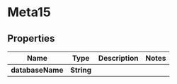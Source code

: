 # Meta15

## Properties
Name | Type | Description | Notes
------------ | ------------- | ------------- | -------------
**databaseName** | **String** |  | 
